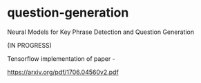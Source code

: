 # question-generation
Neural Models for Key Phrase Detection and Question Generation


(IN PROGRESS)

Tensorflow implementation of paper -


https://arxiv.org/pdf/1706.04560v2.pdf
